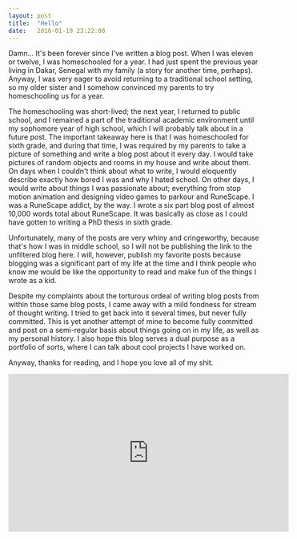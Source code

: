 ```yaml
---
layout: post
title:  "Hello"
date:   2016-01-19 23:22:00
---
```


<!--<span class="image featured"><img src="/images/pic03.jpg" alt=""></span>-->
Damn... It's been forever since I've written a blog post. When I was eleven or twelve, I was homeschooled for a year. I had just spent the previous year living in Dakar, Senegal with my family (a story for another time, perhaps). Anyway, I was very eager to avoid returning to a traditional school setting, so my older sister and I somehow convinced my parents to try homeschooling us for a year.

The homeschooling was short-lived; the next year, I returned to public school, and I remained a part of the traditional academic environment until my sophomore year of high school, which I will probably talk about in a future post. The important takeaway here is that I was homeschooled for sixth grade, and during that time, I was required by my parents to take a picture of something and write a blog post about it every day. I would take pictures of random objects and rooms in my house and write about them. On days when I couldn't think about what to write, I would eloquently describe exactly how bored I was and why I hated school. On other days, I would write about things I was passionate about; everything from stop motion animation and designing video games to parkour and RuneScape. I was a RuneScape addict, by the way. I wrote a six part blog post of almost 10,000 words total about RuneScape. It was basically as close as I could have gotten to writing a PhD thesis in sixth grade.

Unfortunately, many of the posts are very whiny and cringeworthy, because that's how I was in middle school, so I will not be publishing the link to the unfiltered blog here. I will, however, publish my favorite posts because blogging was a significant part of my life at the time and I think people who know me would be like the opportunity to read and make fun of the things I wrote as a kid.

Despite my complaints about the torturous ordeal of writing blog posts from within those same blog posts, I came away with a mild fondness for stream of thought writing. I tried to get back into it several times, but never fully committed. This is yet another attempt of mine to become fully committed and post on a semi-regular basis about things going on in my life, as well as my personal history. I also hope this blog serves a dual purpose as a portfolio of sorts, where I can talk about cool projects I have worked on.

Anyway, thanks for reading, and I hope you love all of my shit.
<div style="text-align:center">
<iframe width="560" height="315" src="https://www.youtube.com/embed/bigsk2g7xO8?start=86&end=103" frameborder="0" allowfullscreen></iframe>
</div>
